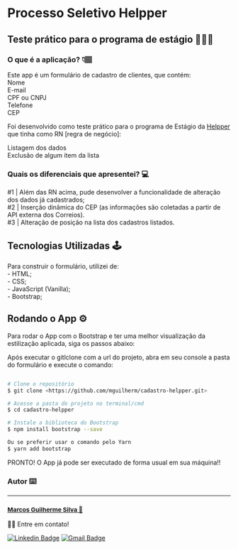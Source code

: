 <h1> Processo Seletivo Helpper  </h1>


## Teste prático para o programa de estágio 👨🏾‍💻

### O que é a aplicação? 👇🏽
<p> Este app é um formulário de cadastro de clientes, que contém: <br> Nome <br> E-mail <br> CPF ou CNPJ <br> Telefone <br> CEP <br> </p>
<p> Foi desenvolvido como teste prático para o programa de Estágio da <a href="https://helpper.com.br/">Helpper</a> que tinha como RN [regra de negócio]:</p> 
<p> Listagem dos dados <br> Exclusão de algum item da lista </p>

### Quais os diferenciais que apresentei? 💻
<p> #1 | Além das RN acima, pude desenvolver a funcionalidade de alteração dos dados já cadastrados;<br> 
  #2 | Inserção dinâmica do CEP (as informações são coletadas a partir de API externa dos Correios). <br>
#3 | Alteração de posição na lista dos cadastros listados.</p>

## Tecnologias Utilizadas 🕹

<p> Para construir o formulário, utilizei de: <br>
  - HTML; <br>
  - CSS; <br>
  - JavaScript (Vanilla); <br>
  - Bootstrap; <br>
  </p>
  
## Rodando o App  ⚙️

<p> Para rodar o App com o Bootstrap e ter uma melhor visualização da estilização aplicada, siga os passos abaixo: </p>

<p> Após executar o gitlclone com a url do projeto, abra em seu console a pasta do formulário e execute o comando:</p>

```bash

# Clone o repositório
$ git clone <https://github.com/mguilherm/cadastro-helpper.git>

# Acesse a pasta do projeto no terminal/cmd
$ cd cadastro-helpper

# Instale a biblioteca do Bootstrap
$ npm install bootstrap --save 

Ou se preferir usar o comando pelo Yarn
$ yarn add bootstrap 
```

<p> PRONTO! O App já pode ser executado de forma usual em sua máquina!!  </p>
 
### Autor ⌨️
---
<h3><sub><b><a href="https://www.linkedin.com/in/marcos-guilherme-barbosa-da-silva" >Marcos Guilherme Silva 🚀</b></sub></h3> </a>

👋🏽 Entre em contato!

[![Linkedin Badge](https://img.shields.io/badge/-Marcos-blue?style=flat-square&logo=Linkedin&logoColor=white&link=https://www.linkedin.com/in/marcos-guilherme-barbosa-da-silva)](https://www.linkedin.com/in/marcos-guilherme-barbosa-da-silva/) 
[![Gmail Badge](https://img.shields.io/badge/-marcosguilherme.silva@outlook.com-c14438?style=flat-square&logo=Gmail&logoColor=white&link=mailto:marcosguilherme.silva@outlook.com)](mailto:marcosguilherme.silva@outlook.com)
   
